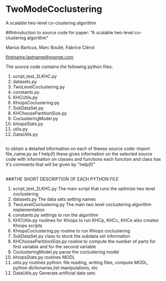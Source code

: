 # TwoModeCoclustering
A scalable two-level co-clustering algorithm

##Introduction to source code for paper: 
"A scalable two-level co-clustering algorithm"

Marius Bartcus, Marc Boullé, Fabrice Clérot

firstname.lastname@orange.com

The source code contains the following python files:

1) script_test_2LKHC.py
2) datasets.py
3) TwoLevelCoclustering.py
4) constants.py
5) KHCUtils.py
6) KhiopsCoclustering.py
7) SubDataSet.py
8) KHChoosePartitionSize.py
9) CoclusteringModel.py
10) khiopsStats.py
11) utils.py
12) DataUtils.py

## 
to obtain a detailed information on each of theese source code:
import file_name.py as f
help(f)
these gives information on the selected source code with information on classes and functions
each function and class has it's comments that will be given by "help(f)"
## 

###THE SHORT DESCRIPTION OF EACH PYTHON FILE

1) script_test_2LKHC.py
The main script that runs the optimize two level coclustering
2) datasets.py
The data sets setting names
3) TwoLevelCoclustering.py
The main two level coclustering algorithm implementation
4) constants.py
settings to run the algorithm
5) KHCUtils.py
routines for Khiops to run KHCp, KHCc, KHCe
also creates Khiops scripts 
6) KhiopsCoclustering.py
routine to run Khiops coclustering
7) SubDataSet.py
class to stock the subdata set information
8) KHChoosePartitionSize.py
routine to compute the number of parts for first variable and for the second variable
9) CoclusteringModel.py
parse the coclustering model
10) khiopsStats.py
routines MODL
11) utils.py
routines python: file reading, writing files, compute MODL, python dictionaries,list manipulations, etc
12) DataUtils.py
Generate artificial data sets
